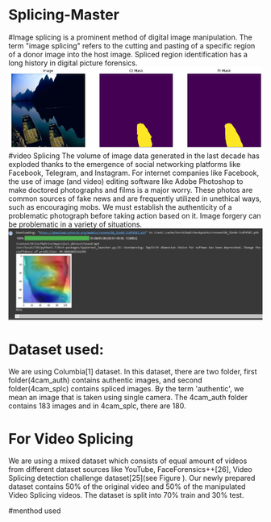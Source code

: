 # Splicing-Master
#Image splicing
is a prominent method of digital image 
manipulation. The term "image splicing" refers to the 
cutting and pasting of a specific region of a donor image 
into the host image. Spliced region identification has a long 
history in digital picture forensics.
![Libray Management App - Flask](https://github.com/ALONEWINNER/Splicing-Master/blob/main/download.png)
#video Splicing
The volume of image data generated in the last decade has 
exploded thanks to the emergence of social networking 
platforms like Facebook, Telegram, and Instagram. For
internet companies like Facebook, the use of image (and 
video) editing software like Adobe Photoshop to make 
doctored photographs and films is a major worry. These 
photos are common sources of fake news and are frequently 
utilized in unethical ways, such as encouraging mobs. We 
must establish the authenticity of a problematic photograph 
before taking action based on it. Image forgery can be 
problematic in a variety of situations.
![Libray Management App - Flask](https://github.com/ALONEWINNER/Splicing-Master/blob/main/vedio_spliced%20region.jpg)
# Dataset used:
We are using Columbia[1] dataset. In this dataset, there 
are two folder, first folder(4cam_auth) contains authentic 
images, and second folder(4cam_splc) contains spliced 
images. By the term 'authentic', we mean an image that is 
taken using single camera. The 4cam_auth folder contains 
183 images and in 4cam_splc, there are 180.
# For Video Splicing 
We are using a mixed dataset which consists of equal 
amount of videos from different dataset sources like 
YouTube, FaceForensics++[26], Video Splicing detection 
challenge dataset[25](see Figure ). Our newly prepared 
dataset contains 50% of the original video and 50% of the 
manipulated Video Splicing videos. The dataset is split
into 70% train and 30% test.

#menthod used
